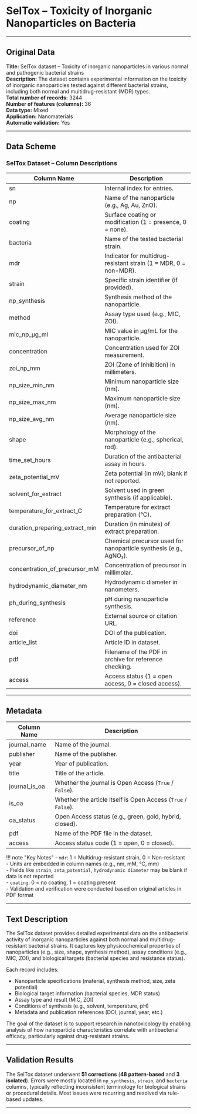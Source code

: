 # SelTox – Toxicity of Inorganic Nanoparticles on Bacteria

---

## Original Data

**Title:** SelTox dataset – Toxicity of inorganic nanoparticles in various normal and pathogenic bacterial strains  
**Description:** The dataset contains experimental information on the toxicity of inorganic nanoparticles tested against different bacterial strains, including both normal and multidrug-resistant (MDR) types.  
**Total number of records:** 3244  
**Number of features (columns):** 36  
**Data type:** Mixed  
**Application:** Nanomaterials  
**Automatic validation:** Yes

---

## Data Scheme

### SelTox Dataset – Column Descriptions

| **Column Name**                     | **Description**                                                                 |
|------------------------------------|---------------------------------------------------------------------------------|
| sn                                 | Internal index for entries.                                                    |
| np                                 | Name of the nanoparticle (e.g., Ag, Au, ZnO).                                  |
| coating                            | Surface coating or modification (1 = presence, 0 = none).                       |
| bacteria                           | Name of the tested bacterial strain.                                           |
| mdr                                | Indicator for multidrug-resistant strain (1 = MDR, 0 = non-MDR).               |
| strain                             | Specific strain identifier (if provided).                                      |
| np_synthesis                       | Synthesis method of the nanoparticle.                                          |
| method                             | Assay type used (e.g., MIC, ZOI).                                              |
| mic_np_µg_ml                       | MIC value in µg/mL for the nanoparticle.                                       |
| concentration                      | Concentration used for ZOI measurement.                                        |
| zoi_np_mm                          | ZOI (Zone of Inhibition) in millimeters.                                       |
| np_size_min_nm                     | Minimum nanoparticle size (nm).                                                |
| np_size_max_nm                     | Maximum nanoparticle size (nm).                                                |
| np_size_avg_nm                     | Average nanoparticle size (nm).                                                |
| shape                              | Morphology of the nanoparticle (e.g., spherical, rod).                         |
| time_set_hours                     | Duration of the antibacterial assay in hours.                                  |
| zeta_potential_mV                  | Zeta potential (in mV); blank if not reported.                                 |
| solvent_for_extract                | Solvent used in green synthesis (if applicable).                               |
| temperature_for_extract_C          | Temperature for extract preparation (°C).                                      |
| duration_preparing_extract_min     | Duration (in minutes) of extract preparation.                                  |
| precursor_of_np                    | Chemical precursor used for nanoparticle synthesis (e.g., AgNO₃).              |
| concentration_of_precursor_mM      | Concentration of precursor in millimolar.                                      |
| hydrodynamic_diameter_nm           | Hydrodynamic diameter in nanometers.                                           |
| ph_during_synthesis                | pH during nanoparticle synthesis.                                              |
| reference                          | External source or citation URL.                                               |
| doi                                | DOI of the publication.                                                        |
| article_list                       | Article ID in dataset.                                                         |
| pdf                                | Filename of the PDF in archive for reference checking.                         |
| access                             | Access status (1 = open access, 0 = closed access).                            |

---

## Metadata

| **Column Name**    | **Description**                                                             |
|--------------------|------------------------------------------------------------------------------|
| journal_name       | Name of the journal.                                                        |
| publisher          | Name of the publisher.                                                      |
| year               | Year of publication.                                                        |
| title              | Title of the article.                                                       |
| journal_is_oa      | Whether the journal is Open Access (`True` / `False`).                      |
| is_oa              | Whether the article itself is Open Access (`True` / `False`).               |
| oa_status          | Open Access status (e.g., green, gold, hybrid, closed).                     |
| pdf                | Name of the PDF file in the dataset.                                        |
| access             | Access status code (1 = open, 0 = closed).                                  |

!!! note "Key Notes"
    - `mdr`: 1 = Multidrug-resistant strain, 0 = Non-resistant  
    - Units are embedded in column names (e.g., nm, mM, °C, mm)  
    - Fields like `strain`, `zeta_potential`, `hydrodynamic diameter` may be blank if data is not reported  
    - `coating`: 0 = no coating, 1 = coating present  
    - Validation and verification were conducted based on original articles in PDF format

---

## Text Description

The SelTox dataset provides detailed experimental data on the antibacterial activity of inorganic nanoparticles against both normal and multidrug-resistant bacterial strains. It captures key physicochemical properties of nanoparticles (e.g., size, shape, synthesis method), assay conditions (e.g., MIC, ZOI), and biological targets (bacterial species and resistance status).

Each record includes:

- Nanoparticle specifications (material, synthesis method, size, zeta potential)  
- Biological target information (bacterial species, MDR status)  
- Assay type and result (MIC, ZOI)  
- Conditions of synthesis (e.g., solvent, temperature, pH)  
- Metadata and publication references (DOI, journal, year, etc.)

The goal of the dataset is to support research in nanotoxicology by enabling analysis of how nanoparticle characteristics correlate with antibacterial efficacy, particularly against drug-resistant strains.

---

## Validation Results

The SelTox dataset underwent **51 corrections** (**48 pattern-based** and **3 isolated**). 
Errors were mostly located in `np_synthesis`, `strain`, and `bacteria` columns, 
typically reflecting inconsistent terminology for biological strains or procedural details. 
Most issues were recurring and resolved via rule-based updates.



---
